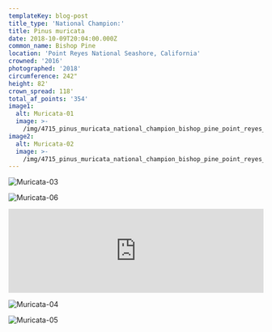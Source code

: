```yaml
---
templateKey: blog-post
title_type: 'National Champion:'
title: Pinus muricata
date: 2018-10-09T20:04:00.000Z
common_name: Bishop Pine
location: 'Point Reyes National Seashore, California'
crowned: '2016'
photographed: '2018'
circumference: 242"
height: 82'
crown_spread: 118'
total_af_points: '354'
image1:
  alt: Muricata-01
  image: >-
    /img/4715_pinus_muricata_national_champion_bishop_pine_point_reyes_national_seashore_september_october_2018_american_forests_brian_kelley_sunset.jpg
image2:
  alt: Muricata-02
  image: >-
    /img/4715_pinus_muricata_national_champion_bishop_pine_point_reyes_national_seashore_september_october_2018_american_forests_brian_kelley.jpg
---
```

![Muricata-03](/img/4715_pinus_muricata_national_champion_bishop_pine_point_reyes_national_seashore_10-11-2018_american_forests_brian_kelley_nikon_d850_base.jpg)

![Muricata-06](/img/4715_pinus_muricata_national_champion_bishop_pine_point_reyes_national_seashore_10-11-2018_american_forests_brian_kelley_nikon_d850_scale.jpg)

<iframe width="100%" height="166" scrolling="no" frameborder="no" allow="autoplay" src="https://w.soundcloud.com/player/?url=https%3A//api.soundcloud.com/tracks/606111921&color=%23ff5500&auto_play=false&hide_related=false&show_comments=true&show_user=true&show_reposts=false&show_teaser=true"></iframe>

![Muricata-04](/img/4715_pinus_muricata_national_champion_bishop_pine_point_reyes_national_seashore_10-11-2018_american_forests_brian_kelley_nikon_needles.jpg)

![Muricata-05](/img/4715_pinus_muricata_national_champion_bishop_pine_point_reyes_national_seashore_10-11-2018_american_forests_brian_kelley_nikon_cone.jpg)
